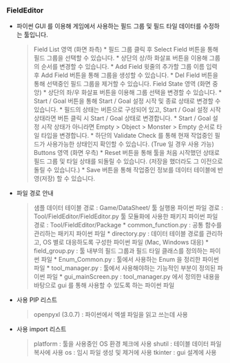 ### FieldEditor ###

- 파이썬 GUI 를 이용해 게임에서 사용하는 필드 그룹 및 필드 타일 데이터를 수정하는 툴입니다.
    > Field List 영역 (화면 좌측)
        * 필드 그룹 클릭 후 Select Field 버튼을 통해 필드 그룹을 선택할 수 있습니다.
        * 상단의 상/하 화살표 버튼을 이용해 그룹의 순서를 변경할 수 있습니다.
        * Add Field 윗줄의 추가할 그룹 이름 입력 후 Add Field 버튼을 통해 그룹을 생성할 수 있습니다.
        * Del Field 버튼을 통해 선택중인 필드 그룹을 제거할 수 있습니다.
    > Field State 영역 (화면 중앙)
        * 상단의 좌/우 화살표 버튼을 이용해 그룹 선택을 변경할 수 있습니다.
        * Start / Goal 버튼을 통해 Start / Goal 설정 시작 및 종료 상태로 변경할 수 있습니다.
        * 필드의 상태는 버튼으로 구성되어 있고, Start / Goal 설정 시작 상태라면 버튼 클릭 시 Start / Goal 상태로 변경합니다.
        * Start / Goal 설정 시작 상태가 아니라면 Empty > Object > Monster > Empty 순서로 타일 타입을 변경합니다.
        * 하단의 Validate Check 를 통해 현재 작업중인 필드가 사용가능한 상태인지 확인할 수 있습니다. (True 일 경우 사용 가능)
    > Buttons 영역 (화면 우측)
        * Reset 버튼을 통해 툴을 처음 시작했던 상태로 필드 그룹 및 타일 상태를 되돌릴 수 있습니다. (저장을 했더라도 그 이전으로 돌릴 수 있습니다.)
        * Save 버튼을 통해 작업중인 정보를 데이터 테이블에 반영(저장) 할 수 있습니다.

- 파일 경로 안내
    > 샘플 데이터 테이블 경로 : Game/DataSheet/
    > 툴 실행용 파이썬 파일 경로 : Tool/FieldEditor/FieldEditor.py
    > 툴 모듈화에 사용한 패키지 파이썬 파일 경로 : Tool/FieldEditor/Package
        * common_function.py : 공통 함수를 관리하는 패키지 파이썬 파일
        * directory.py : 데이터 테이블 경로를 관리하고, OS 별로 대응하도록 구성한 파이썬 파일 (Mac, Windows 대응)
        * field_group.py : 툴 내부의 필드 그룹과 필드 타일 클래스를 정의하는 파이썬 파일
        * Enum_Common.py : 툴에서 사용하는 Enum 을 정리한 파이썬 파일
        * tool_manager.py : 툴에서 사용해야하는 기능적인 부분이 정의된 파이썬 파일
        * gui_mainScreen.py : tool_manager.py 에서 정의한 내용을 바탕으로 gui 를 통해 사용할 수 있도록 하는 파이썬 파일

- 사용 PIP 리스트
    > openpyxl (3.0.7) : 파이썬에서 엑셀 파일을 읽고 쓰는데 사용

- 사용 import 리스트
    > platform : 툴을 사용중인 OS 환경 체크에 사용
    > shutil : 테이블 데이터 파일 복사에 사용
    > os : 임시 파일 생성 및 제거에 사용
    > tkinter : gui 설계에 사용